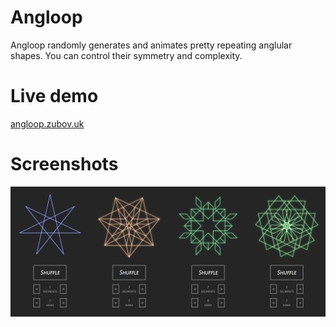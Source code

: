 # Angloop
Angloop randomly generates and animates pretty repeating anglular shapes. You can control their symmetry and complexity.

# Live demo
[angloop.zubov.uk](https://angloop.zubov.uk)

# Screenshots
![Screenshots](https://github.com/vdzk/angloop/raw/master/screenshots.png)
